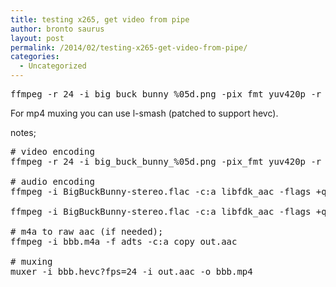 ```yaml
---
title: testing x265, get video from pipe
author: bronto saurus
layout: post
permalink: /2014/02/testing-x265-get-video-from-pipe/
categories:
  - Uncategorized
---
```

<pre>ffmpeg -r 24 -i big_buck_bunny_%05d.png -pix_fmt yuv420p -r 24 -f yuv4mpegpipe - 2> /dev/null | x265 --crf 20 -o bbb.hevc - --y4m</pre>

For mp4 muxing you can use l-smash (patched to support hevc).

notes;

<pre># video encoding
ffmpeg -r 24 -i big_buck_bunny_%05d.png -pix_fmt yuv420p -r 24 -f yuv4mpegpipe - 2> /dev/null | x265 --crf 26 -o bbb.hevc - --y4m

# audio encoding
ffmpeg -i BigBuckBunny-stereo.flac -c:a libfdk_aac -flags +qscale -global_quality 3 -afterburner 1 -vn bbbHIFI.m4a

ffmpeg -i BigBuckBunny-stereo.flac -c:a libfdk_aac -flags +qscale -global_quality 3 -afterburner 1 -f adts bbbHIFI.aac

# m4a to raw aac (if needed);
ffmpeg -i bbb.m4a -f adts -c:a copy out.aac

# muxing
muxer -i bbb.hevc?fps=24 -i out.aac -o bbb.mp4</pre>